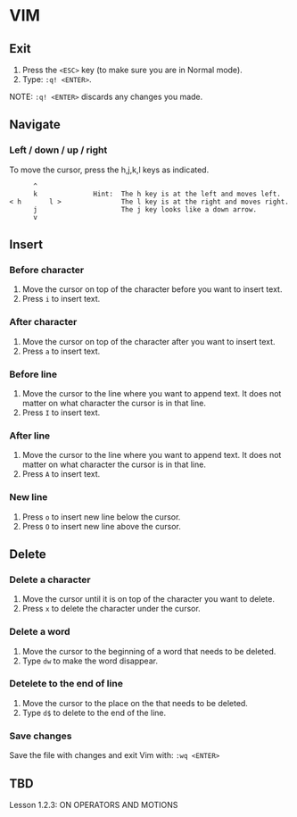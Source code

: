 # VIM

## Exit

1. Press the `<ESC>` key (to make sure you are in Normal mode).
2. Type: `:q! <ENTER>`.

NOTE: `:q! <ENTER>` discards any changes you made.

## Navigate

### Left / down / up / right

To move the cursor, press the h,j,k,l keys as indicated.

```
      ^
      k              Hint:  The h key is at the left and moves left.
< h       l >               The l key is at the right and moves right.
      j                     The j key looks like a down arrow.
      v
```

## Insert

### Before character

1. Move the cursor on top of the character before you want to insert text. 
2. Press `i` to insert text.

### After character

1. Move the cursor on top of the character after you want to insert text. 
2. Press `a` to insert text.

### Before line 

1. Move the cursor to the line where you want to append text. It does not matter on what character the cursor is in that line.
2. Press `I` to insert text.

### After line 

1. Move the cursor to the line where you want to append text. It does not matter on what character the cursor is in that line.
2. Press `A` to insert text.

### New line

1. Press `o` to insert new line below the cursor.
2. Press `O` to insert new line above the cursor.

## Delete

### Delete a character

1. Move the cursor until it is on top of the character you want to delete.
1. Press `x` to delete the character under the cursor.

### Delete a word

1. Move the cursor to the beginning of a word that needs to be deleted.
2. Type `dw` to make the word disappear.

### Detelete to the end of line

1. Move the cursor to the place on the that needs to be deleted.
2. Type `d$` to delete to the end of the line. 

### Save changes

Save the file with changes and exit Vim with: `:wq <ENTER>`

## TBD
Lesson 1.2.3: ON OPERATORS AND MOTIONS

